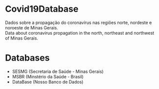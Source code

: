 # Covid19Database <br>

Dados sobre a propagação do coronavírus nas regiões norte, nordeste e noroeste de Minas Gerais.<br>
Data about coronavirus propagation in the north, northeast and northwest of Minas Gerais. <br>

# Databases 

* SESMG (Secretaria de Saúde - Minas Gerais)
* MSBR (Minstério da Saúde - Brasil)
* DataBase (Nosso Banco de Dados)




